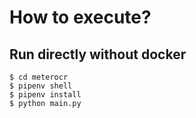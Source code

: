 # How to execute? 
## Run directly without docker
```shell
$ cd meterocr
$ pipenv shell
$ pipenv install
$ python main.py
```